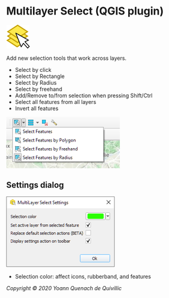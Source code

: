 Multilayer Select (QGIS plugin)
===
![Icon](./icon.png)

Add new selection tools that work across layers.

- Select by click
- Select by Rectangle
- Select by Radius
- Select by freehand
- Add/Remove to/from selection when pressing Shift/Ctrl
- Select all features from all layers
- Invert all features

![Toolbar](./docs/toolbar.png)

Settings dialog
---

 ![Settings dialog](./docs/settings_dialog.png)
 - Selection color: affect icons, rubberband, and features




*Copyright © 2020 Yoann Quenach de Quivillic*

